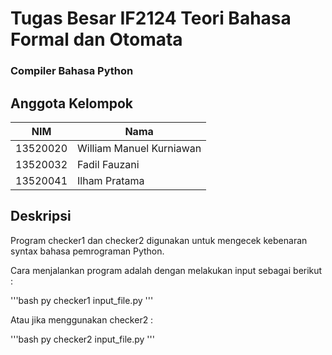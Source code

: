 # Tugas Besar IF2124 Teori Bahasa Formal dan Otomata
### Compiler Bahasa Python

## Anggota Kelompok
| NIM | Nama |
| --- | ---  |
| 13520020 | William Manuel Kurniawan |
| 13520032 | Fadil Fauzani |
| 13520041 | Ilham Pratama|

## Deskripsi

Program checker1 dan checker2 digunakan untuk mengecek kebenaran syntax bahasa pemrograman Python. 

Cara menjalankan program adalah dengan melakukan input sebagai berikut :

'''bash
py checker1 input_file.py
'''

Atau jika menggunakan checker2 :

'''bash
py checker2 input_file.py
'''

